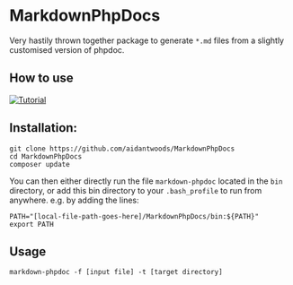 # MarkdownPhpDocs

Very hastily thrown together package to generate `*.md` files from a slightly
customised version of phpdoc.

## How to use
[![Tutorial](https://img.youtube.com/vi/I8dMcq259h8/0.jpg)](https://www.youtube.com/watch?v=I8dMcq259h8)

## Installation:
```
git clone https://github.com/aidantwoods/MarkdownPhpDocs
cd MarkdownPhpDocs
composer update
```

You can then either directly run the file `markdown-phpdoc` located in the
`bin` directory, or add this bin directory to your `.bash_profile` to run
from anywhere. e.g. by adding the lines:

```
PATH="[local-file-path-goes-here]/MarkdownPhpDocs/bin:${PATH}"
export PATH
```

## Usage
```
markdown-phpdoc -f [input file] -t [target directory]
```